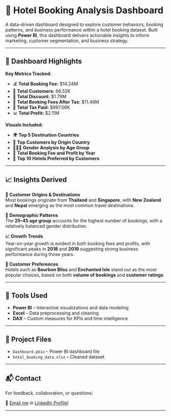 # 🏨 Hotel Booking Analysis Dashboard

A data-driven dashboard designed to explore customer behaviors, booking patterns, and business performance within a hotel booking dataset. Built using **Power BI**, this dashboard delivers actionable insights to inform marketing, customer segmentation, and business strategy.

---

## 🧩 Dashboard Highlights

**Key Metrics Tracked:**

- 💰 **Total Booking Fee:** $14.24M  
- 👥 **Total Customers:** 66.52K  
- 🎁 **Total Discount:** $1.79M  
- 🧾 **Total Booking Fees After Tax:** $11.46M  
- 💸 **Total Tax Paid:** $997.06K  
- 📊 **Total Profit:** $2.11M  

**Visuals Included:**

- 🌍 **Top 5 Destination Countries**
- 🚩 **Top Customers by Origin Country**
- 🧑‍🤝‍🧑 **Gender Analysis by Age Group**
- 📆 **Total Booking Fee and Profit by Year**
- 🏨 **Top 10 Hotels Preferred by Customers**

---

## 📈 Insights Derived

**📍 Customer Origins & Destinations**  
Most bookings originate from **Thailand** and **Singapore**, with **New Zealand** and **Nepal** emerging as the most common travel destinations.

**👤 Demographic Patterns**  
The **25–45 age group** accounts for the highest number of bookings, with a relatively balanced gender distribution.

**📈 Growth Trends**  
Year-on-year growth is evident in both booking fees and profits, with significant peaks in **2018** and **2019** suggesting strong business performance during those years.

**🏨 Customer Preferences**  
Hotels such as **Bourbon Bliss** and **Enchanted Isle** stand out as the most popular choices, based on both **volume of bookings** and **customer ratings**.

---

## 🔧 Tools Used

- **Power BI** – Interactive visualizations and data modeling
- **Excel** – Data preprocessing and cleaning
- **DAX** – Custom measures for KPIs and time intelligence

---

## 📂 Project Files

- `Dashboard.pbix` – Power BI dashboard file
- `hotel_booking_data.xlsx` – Cleaned dataset

---

## 📬 Contact

For feedback, collaboration, or questions:

📧 [Email me](salahudeengbolahan10@gmail.com)
🌐 [LinkedIn Profile](https://www.linkedin.com/in/gbolahan-salahudeen?utm_source=share&utm_campaign=share_via&utm_content=profile&utm_medium=android_app)) 


---

